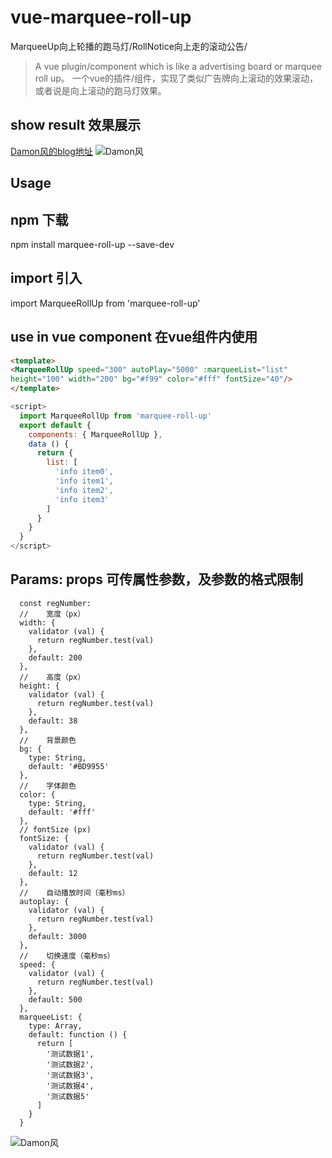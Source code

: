 # vue-marquee-roll-up
MarqueeUp向上轮播的跑马灯/RollNotice向上走的滚动公告/

> A vue plugin/component which is like a advertising board or marquee roll up。 一个vue的插件/组件，实现了类似广告牌向上滚动的效果滚动，或者说是向上滚动的跑马灯效果。

## show result 效果展示

[Damon风的blog地址](https://www.cnblogs.com/damonFeng/)
![Damon风](https://github.com/Damon0820/vue-marquee-roll-up/blob/master/static/img/show2.gif "Damon风")

## Usage

## npm 下载
npm install marquee-roll-up --save-dev

## import 引入
import MarqueeRollUp from 'marquee-roll-up'

## use in vue component 在vue组件内使用

  ``` html
<template>
  <MarqueeRollUp speed="300" autoPlay="5000" :marqueeList="list" 
  height="100" width="200" bg="#f99" color="#fff" fontSize="40"/>
</template>
```
``` javascript
<script>
  import MarqueeRollUp from 'marquee-roll-up'
  export default {
    components: { MarqueeRollUp },
    data () {
      return {
        list: [
          'info item0',
          'info item1',
          'info item2',
          'info item3'
        ]
      }
    }
  }
</script>
```

## Params: props 可传属性参数，及参数的格式限制

      const regNumber: 
      // 	宽度（px）      
      width: {
        validator (val) {
          return regNumber.test(val)
        },
        default: 200
      },
      // 	高度（px）
      height: {
        validator (val) {
          return regNumber.test(val)
        },
        default: 38
      },
      // 	背景颜色
      bg: {
        type: String,
        default: '#BD9955'
      },
      // 	字体颜色
      color: {
        type: String,
        default: '#fff'
      },
      // fontSize (px)
      fontSize: {
        validator (val) {
          return regNumber.test(val)
        },
        default: 12
      },
      // 	自动播放时间（毫秒ms）
      autoplay: {
        validator (val) {
          return regNumber.test(val)
        },
        default: 3000
      },
      // 	切换速度（毫秒ms）
      speed: {
        validator (val) {
          return regNumber.test(val)
        },
        default: 500
      },
      marqueeList: {
        type: Array,
        default: function () {
          return [
            '测试数据1',
            '测试数据2',
            '测试数据3',
            '测试数据4',
            '测试数据5'
          ]
        }
      }

![Damon风](https://github.com/Damon0820/vue-marquee-roll-up/blob/master/static/img/show1.png "Damon风")
